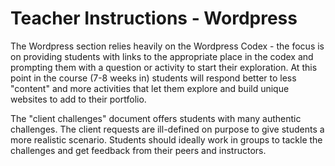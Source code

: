 # Teacher Instructions - Wordpress

The Wordpress section relies heavily on the Wordpress Codex - the focus is on providing students with links to the appropriate place in the codex and prompting them with a question or activity to start their exploration. At this point in the course (7-8 weeks in) students will respond better to less "content" and more activities that let them explore and build unique websites to add to their portfolio.


The "client challenges" document offers students with many authentic challenges. The client requests are ill-defined on purpose to give students a more realistic scenario. Students should ideally work in groups to tackle the challenges and get feedback from their peers and instructors. 